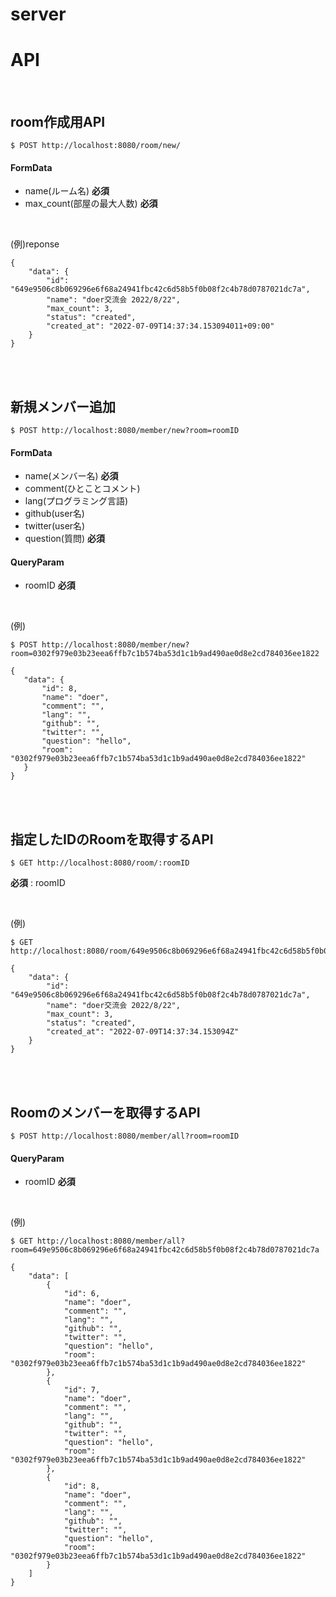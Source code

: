 # server

# API

<br>

## room作成用API

```
$ POST http://localhost:8080/room/new/
```

#### FormData

- name(ルーム名) **必須**
- max_count(部屋の最大人数) **必須**

<br>

(例)reponse
```
{
    "data": {
        "id": "649e9506c8b069296e6f68a24941fbc42c6d58b5f0b08f2c4b78d0787021dc7a",
        "name": "doer交流会 2022/8/22",
        "max_count": 3,
        "status": "created",
        "created_at": "2022-07-09T14:37:34.153094011+09:00"
    }
}
```

<br><br>


## 新規メンバー追加

```
$ POST http://localhost:8080/member/new?room=roomID
```


#### FormData

- name(メンバー名) **必須**
- comment(ひとことコメント)
- lang(プログラミング言語)
- github(user名)
- twitter(user名)
- question(質問) **必須**


#### QueryParam

- roomID **必須**

<br>

(例)
```
$ POST http://localhost:8080/member/new?room=0302f979e03b23eea6ffb7c1b574ba53d1c1b9ad490ae0d8e2cd784036ee1822
```

 ```
{
    "data": {
        "id": 8,
        "name": "doer",
        "comment": "",
        "lang": "",
        "github": "",
        "twitter": "",
        "question": "hello",
        "room": "0302f979e03b23eea6ffb7c1b574ba53d1c1b9ad490ae0d8e2cd784036ee1822"
    }
}
```

<br><br>


## 指定したIDのRoomを取得するAPI

```
$ GET http://localhost:8080/room/:roomID
```

**必須** : roomID

<br>

(例)
```
$ GET http://localhost:8080/room/649e9506c8b069296e6f68a24941fbc42c6d58b5f0b08f2c4b78d0787021dc7a
```

```
{
    "data": {
        "id": "649e9506c8b069296e6f68a24941fbc42c6d58b5f0b08f2c4b78d0787021dc7a",
        "name": "doer交流会 2022/8/22",
        "max_count": 3,
        "status": "created",
        "created_at": "2022-07-09T14:37:34.153094Z"
    }
}
```

<br><br>


## Roomのメンバーを取得するAPI

```
$ POST http://localhost:8080/member/all?room=roomID
```

#### QueryParam

- roomID **必須**

<br>

(例)
```
$ GET http://localhost:8080/member/all?room=649e9506c8b069296e6f68a24941fbc42c6d58b5f0b08f2c4b78d0787021dc7a
```

```
{
    "data": [
        {
            "id": 6,
            "name": "doer",
            "comment": "",
            "lang": "",
            "github": "",
            "twitter": "",
            "question": "hello",
            "room": "0302f979e03b23eea6ffb7c1b574ba53d1c1b9ad490ae0d8e2cd784036ee1822"
        },
        {
            "id": 7,
            "name": "doer",
            "comment": "",
            "lang": "",
            "github": "",
            "twitter": "",
            "question": "hello",
            "room": "0302f979e03b23eea6ffb7c1b574ba53d1c1b9ad490ae0d8e2cd784036ee1822"
        },
        {
            "id": 8,
            "name": "doer",
            "comment": "",
            "lang": "",
            "github": "",
            "twitter": "",
            "question": "hello",
            "room": "0302f979e03b23eea6ffb7c1b574ba53d1c1b9ad490ae0d8e2cd784036ee1822"
        }
    ]
}
```